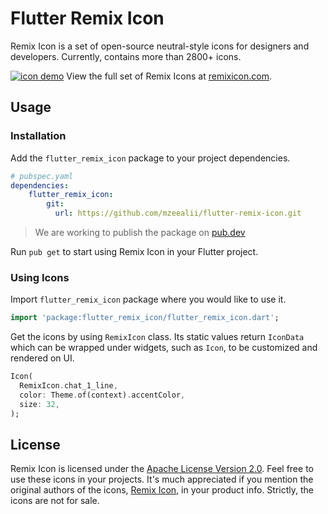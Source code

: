 # Flutter Remix Icon

Remix Icon is a set of open-source neutral-style icons for designers and developers. Currently, contains more than 2800+ icons.

[![icon demo](http://cdn.remixicon.com/preview.svg)](https://remixicon.com)
View the full set of Remix Icons at [remixicon.com](https://remixicon.com).

## Usage

### Installation

Add the `flutter_remix_icon` package to your project dependencies.

```yaml
# pubspec.yaml
dependencies:
    flutter_remix_icon:
        git:
          url: https://github.com/mzeealii/flutter-remix-icon.git

```

>  We are working to publish the package on [pub.dev](https://pub.dev)

Run `pub get` to start using Remix Icon in your Flutter project.

### Using Icons

Import `flutter_remix_icon` package where you would like to use it.

```dart
import 'package:flutter_remix_icon/flutter_remix_icon.dart';

```

Get the icons by using `RemixIcon` class. Its static values return `IconData` which can be wrapped under widgets, such as `Icon`, to be customized and rendered on UI.


```dart
Icon(
  RemixIcon.chat_1_line,
  color: Theme.of(context).accentColor,
  size: 32,
);

```

## License

Remix Icon is licensed under the [Apache License Version 2.0](https://github.com/Remix-Design/remixicon/blob/master/License).  Feel free to use these icons in your projects. It's much appreciated if you mention the original authors of the icons, [Remix Icon](https://remixicon.com), in your product info. Strictly, the icons are not for sale.
